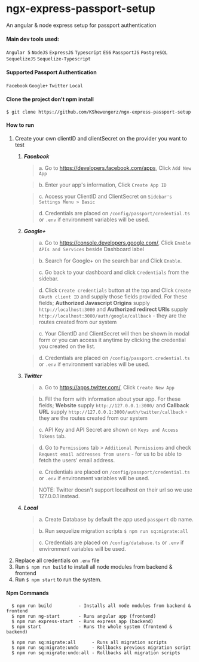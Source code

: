 # ngx-express-passport-setup


An angular & node express setup for passport authentication


#### Main dev tools used:
`Angular 5` `NodeJS` `ExpressJS` `Typescript` `ES6` `PassportJS` `PostgreSQL` `SequelizeJS` `Sequelize-Typescript`


#### Supported Passport Authentication
`Facebook` `Google+` `Twitter` `Local`

#### Clone the project don't npm install
`$ git clone https://github.com/KShewengerz/ngx-express-passport-setup`

#### How to run

1. Create your own clientID and clientSecret on the provider you want to test
   1. **_Facebook_**
        > a. Go to https://developers.facebook.com/apps, Click `Add New App`
          
        > b. Enter your app's information, Click `Create App ID`
        
        > c. Access your ClientID and ClientSecret on `Sidebar's Settings Menu > Basic`   
        
        > d. Credentials are placed on `/config/passport/credential.ts` or `.env` if environment variables will be used.
   2. **_Google+_**
        > a. Go to https://console.developers.google.com/, Click `Enable APIs and Services` beside Dashboard label
        
        > b. Search for Google+ on the search bar and Click `Enable`.
        
        > c. Go back to your dashboard and click `Credentials` from the sidebar.
        
        > d. Click `Create credentials` button at the top and Click `Create OAuth client ID` and supply those fields provided.
          For these fields; **Authorized Javascript Origins** supply `http://localhost:3000` and **Authorized redirect URIs** supply `http://localhost:3000/auth/google/callback`
          - they are the routes created from our system
        
        > c. Your ClientID and ClientSecret will then be shown in modal form or you can access it anytime by clicking the credential you created on the list.
        
        > d. Credentials are placed on `/config/passport.credential.ts` or `.env` if environment variables will be used.
   
   3. **_Twitter_**
        > a. Go to https://apps.twitter.com/, Click `Create New App`
        
        > b. Fill the form with information about your app. For these fields; **Website** supply `http://127.0.0.1:3000/` and **Callback URL**
        supply 	`http://127.0.0.1:3000/auth/twitter/callback` - they are the routes created from our system
        
        > c. API Key and API Secret are shown on `Keys and Access Tokens` tab.  
        
        > d. Go to `Permissions` tab > `Additional Permissions` and check `Request email addresses from users` - for us to be able to fetch the users'
        email address. 
        
        > e. Credentials are placed on `/config/passport/credential.ts` or `.env` if environment variables will be used.
        
        > NOTE: Twitter doesn't support localhost on their url so we use 127.0.0.1 instead.
   
   4. **_Local_**          
        > a. Create Database by default the app used `passport` db name.
        
        > b. Run sequelize migration scripts `$ npm run sq:migrate:all`
        
        > c. Credentials are placed on `/config/database.ts` or `.env` if environment variables will be used.
2. Replace all credentials on `.env` file
3. Run `$ npm run build` to install all node modules from backend  & frontend
4. Run `$ npm start` to run the system.


#### Npm Commands
```
  $ npm run build          - Installs all node modules from backend & frontend
  $ npm run ng-start       - Runs angular app (frontend)
  $ npm run express-start  - Runs express app (backend)
  $ npm start              - Runs the whole system (frontend & backend)
  
  $ npm run sq:migrate:all      - Runs all migration scripts
  $ npm run sq:migrate:undo     - Rollbacks previous migration script
  $ npm run sq:migrate:undo:all - Rollbacks all migration scripts
     
```



